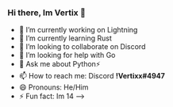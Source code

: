 ### Hi there, Im Vertix 👋

- 🔭 I’m currently working on Lightning
- 🌱 I’m currently learning Rust
- 👯 I’m looking to collaborate on Discord
- 🤔 I’m looking for help with Go
- 💬 Ask me about Python⚡
- 📫 How to reach me: Discord **!Vertixx#4947**
- 😄 Pronouns: He/Him
- ⚡ Fun fact: Im 14
-->
